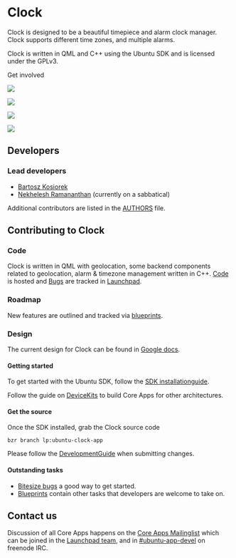 





# Clock

Clock is designed to be a beautiful timepiece and alarm clock manager. Clock
supports different time zones, and multiple alarms.

Clock is written in QML and C++ using the Ubuntu SDK and is licensed under the
GPLv3.

Get involved

![](/static/devportal_uploaded/d62f333c-f76b-4b8f-9a6f-eed4d1f36c26-cms_page_media/947/clock-app_167.png)





![](/static/devportal_uploaded/64fbf1e8-604e-4f0a-9313-38b3c96f686e-cms_page_media/947/device-2015-07-06-101239.png)

![](/static/devportal_uploaded/6fb1e746-53a8-4a58-8d1b-7727fcdc7a23-cms_page_media/947/device-2015-07-06-101253.png)

![](/static/devportal_uploaded/ef72277b-236a-44fd-8298-d6e60d452b6d-cms_page_media/947/device-2015-07-06-101303.png)

















## Developers

### Lead developers

  * [Bartosz Kosiorek](https://launchpad.net/~gang65)
  * [Nekhelesh Ramananthan](https://launchpad.net/~nik90) (currently on a sabbatical)

Additional contributors are listed in the
[AUTHORS](http://bazaar.launchpad.net/~ubuntu-clock-dev/ubuntu-clock-app/utopic-3.0/view/head:/AUTHORS) file.

####

## Contributing to Clock

### Code

Clock is written in QML with geolocation, some backend components related to
geolocation, alarm & timezone management written in C++.
[Code](https://code.launchpad.net/ubuntu-clock-app) is hosted and
[Bugs](https://bugs.launchpad.net/ubuntu-clock-app) are tracked in
[Launchpad](https://launchpad.net/ubuntu-clock-app).

### Roadmap

New features are outlined and tracked via
[blueprints](https://blueprints.launchpad.net/ubuntu-clock-app).

### Design

The current design for Clock can be found in [Google docs](https://docs.google.com/presentation/d/1JvDyhsW17d1-Mz8OY1YMBKwfRI2z9qgyRjbujEsxEMk/edit).

#### Getting started

To get started with the Ubuntu SDK, follow the [SDK installationguide](https://developer.ubuntu.com/en/start/ubuntu-sdk/installing-the-sdk/).

Follow the guide on [DeviceKits](https://developer.ubuntu.com/en/start/ubuntu-sdk/using-device-kits/) to
build Core Apps for other architectures.

#### Get the source

Once the SDK installed, grab the Clock source code

    bzr branch lp:ubuntu-clock-app

Please follow the [DevelopmentGuide](https://wiki.ubuntu.com/Touch/CoreApps/DevelopmentGuide) when
submitting changes.

#### Outstanding tasks

  * [Bitesize bugs](https://bugs.launchpad.net/ubuntu-clock-app/+bugs?field.tag=bitesize) a good way to get started.
  * [Blueprints](https://blueprints.launchpad.net/ubuntu-clock-app) contain other tasks that developers are welcome to take on.

## Contact us

Discussion of all Core Apps happens on the [Core Apps Mailinglist](https://lists.launchpad.net/ubuntu-touch-coreapps/) which can be joined
in the [Launchpad team](https://launchpad.net/~ubuntu-touch-coreapps), and in
[#ubuntu-app-devel](http://webchat.freenode.net/?channels=%23ubuntu-app-devel&uio=d4) on freenode IRC.





